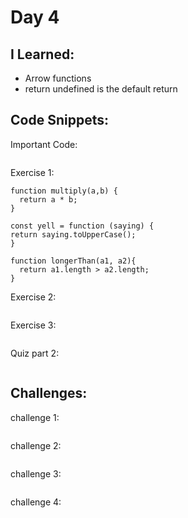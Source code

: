 # Day 4


## I Learned: 

- Arrow functions
- return undefined is the default return 
  

## Code Snippets:

Important Code: 
```JS
```

Exercise 1: 

```JS
function multiply(a,b) {
  return a * b;
}

const yell = function (saying) {
return saying.toUpperCase();
}

function longerThan(a1, a2){
  return a1.length > a2.length;
}

```

Exercise 2: 

```JS

```

Exercise 3: 

```JS

```

Quiz part 2:
```JS

```

## Challenges: 

challenge 1: 

```JS

```



challenge 2: 

```JS

```


challenge 3: 

```JS

```


challenge 4: 

```JS
 
```
